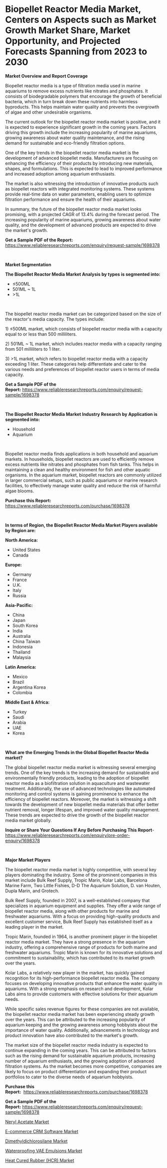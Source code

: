 <p><h1>Biopellet Reactor Media Market, Centers on Aspects such as Market Growth Market Share, Market Opportunity, and Projected Forecasts Spanning from 2023 to 2030</h1></p><p><strong>Market Overview and Report Coverage</strong></p>
<p><p>Biopellet reactor media is a type of filtration media used in marine aquariums to remove excess nutrients like nitrates and phosphates. It consists of biodegradable polymers that encourage the growth of beneficial bacteria, which in turn break down these nutrients into harmless byproducts. This helps maintain water quality and prevents the overgrowth of algae and other undesirable organisms.</p><p>The current outlook for the biopellet reactor media market is positive, and it is expected to experience significant growth in the coming years. Factors driving this growth include the increasing popularity of marine aquariums, growing awareness about water quality maintenance, and the rising demand for sustainable and eco-friendly filtration options.</p><p>One of the key trends in the biopellet reactor media market is the development of advanced biopellet media. Manufacturers are focusing on enhancing the efficiency of their products by introducing new materials, shapes, and formulations. This is expected to lead to improved performance and increased adoption among aquarium enthusiasts.</p><p>The market is also witnessing the introduction of innovative products such as biopellet reactors with integrated monitoring systems. These systems provide real-time data on water parameters, enabling users to optimize filtration performance and ensure the health of their aquariums.</p><p>In summary, the future of the biopellet reactor media market looks promising, with a projected CAGR of 13.4% during the forecast period. The increasing popularity of marine aquariums, growing awareness about water quality, and the development of advanced products are expected to drive the market's growth.</p></p>
<p><strong>Get a Sample PDF of the Report:</strong> <a href="https://www.reliableresearchreports.com/enquiry/request-sample/1698378">https://www.reliableresearchreports.com/enquiry/request-sample/1698378</a></p>
<p>&nbsp;</p>
<p><strong>Market Segmentation</strong></p>
<p><strong>The Biopellet Reactor Media Market Analysis by types is segmented into:</strong></p>
<p><ul><li>≤500ML</li><li>501ML ~ 1L</li><li>>1L</li></ul></p>
<p>&nbsp;</p>
<p><p>The biopellet reactor media market can be categorized based on the size of the reactor's media capacity. The types include: </p><p>1) ≤500ML market, which consists of biopellet reactor media with a capacity equal to or less than 500 milliliters. </p><p>2) 501ML ~ 1L market, which includes reactor media with a capacity ranging from 501 milliliters to 1 liter. </p><p>3) >1L market, which refers to biopellet reactor media with a capacity exceeding 1 liter. These categories help differentiate and cater to the various needs and preferences of biopellet reactor users in terms of media capacity.</p></p>
<p><strong>Get a Sample PDF of the Report:</strong>&nbsp;<a href="https://www.reliableresearchreports.com/enquiry/request-sample/1698378">https://www.reliableresearchreports.com/enquiry/request-sample/1698378</a></p>
<p>&nbsp;</p>
<p><strong>The Biopellet Reactor Media Market Industry Research by Application is segmented into:</strong></p>
<p><ul><li>Household</li><li>Aquarium</li></ul></p>
<p>&nbsp;</p>
<p><p>Biopellet reactor media finds applications in both household and aquarium markets. In households, biopellet reactors are used to efficiently remove excess nutrients like nitrates and phosphates from fish tanks. This helps in maintaining a clean and healthy environment for fish and other aquatic organisms. In the aquarium market, biopellet reactors are commonly utilized in larger commercial setups, such as public aquariums or marine research facilities, to effectively manage water quality and reduce the risk of harmful algae blooms.</p></p>
<p><strong>Purchase this Report:</strong>&nbsp; <a href="https://www.reliableresearchreports.com/purchase/1698378">https://www.reliableresearchreports.com/purchase/1698378</a></p>
<p>&nbsp;</p>
<p><strong>In terms of Region, the Biopellet Reactor Media Market Players available by Region are:</strong></p>
<p>
    <p> <strong> North America: </strong>
        <ul>
            <li>United States</li>
            <li>Canada</li>
        </ul>
        </p> 
    <p> <strong> Europe: </strong>
        <ul>
            <li>Germany</li>
            <li>France</li>
            <li>U.K.</li>
            <li>Italy</li>
            <li>Russia</li>
        </ul>
        </p> 
    <p> <strong> Asia-Pacific: </strong>
        <ul>
            <li>China</li>
            <li>Japan</li>
            <li>South Korea</li>
            <li>India</li>
            <li>Australia</li>
            <li>China Taiwan</li>
            <li>Indonesia</li>
            <li>Thailand</li>
            <li>Malaysia</li>
        </ul>
        </p> 
    <p> <strong> Latin America: </strong>
        <ul>
            <li>Mexico</li>
            <li>Brazil</li>
            <li>Argentina Korea</li>
            <li>Colombia</li>
        </ul>
        </p> 
    <p> <strong> Middle East & Africa: </strong>
        <ul>
            <li>Turkey</li>
            <li>Saudi</li>
            <li>Arabia</li>
            <li>UAE</li>
            <li>Korea</li>
        </ul>
    </p>
    </p>
<p>&nbsp;</p>
<p><strong>What are the Emerging Trends in the Global Biopellet Reactor Media market?</strong></p>
<p><p>The global biopellet reactor media market is witnessing several emerging trends. One of the key trends is the increasing demand for sustainable and environmentally friendly products, leading to the adoption of biopellet reactor media as a biofiltration solution in aquaculture and wastewater treatment. Additionally, the use of advanced technologies like automated monitoring and control systems is gaining prominence to enhance the efficiency of biopellet reactors. Moreover, the market is witnessing a shift towards the development of new biopellet media materials that offer better nutrient removal, longer lifespan, and improved water quality management. These trends are expected to drive the growth of the biopellet reactor media market globally.</p></p>
<p><strong>Inquire or Share Your Questions If Any Before Purchasing This Report</strong>- <a href="https://www.reliableresearchreports.com/enquiry/pre-order-enquiry/1698378">https://www.reliableresearchreports.com/enquiry/pre-order-enquiry/1698378</a></p>
<p>&nbsp;</p>
<p><strong>Major Market Players</strong></p>
<p><p>The biopellet reactor media market is highly competitive, with several key players dominating the industry. Some of the prominent companies in this market include Bulk Reef Supply, Tropic Marin, Kolar Labs, Barcelona Marine Farm, Two Little Fishies, D-D The Aquarium Solution, D. van Houten, Dupla Marin, and Grotech.</p><p>Bulk Reef Supply, founded in 2007, is a well-established company that specializes in aquarium equipment and supplies. They offer a wide range of biopellet reactor media, along with other products for marine and freshwater aquariums. With a focus on providing high-quality products and excellent customer service, Bulk Reef Supply has established itself as a leading player in the market. </p><p>Tropic Marin, founded in 1964, is another prominent player in the biopellet reactor media market. They have a strong presence in the aquarium industry, offering a comprehensive range of products for both marine and freshwater aquariums. Tropic Marin is known for its innovative solutions and commitment to sustainability, which has contributed to its market growth over the years.</p><p>Kolar Labs, a relatively new player in the market, has quickly gained recognition for its high-performance biopellet reactor media. The company focuses on developing innovative products that enhance the water quality in aquariums. With a strong emphasis on research and development, Kolar Labs aims to provide customers with effective solutions for their aquarium needs.</p><p>While specific sales revenue figures for these companies are not available, the biopellet reactor media market has been experiencing steady growth over the years. This can be attributed to the increasing popularity of aquarium keeping and the growing awareness among hobbyists about the importance of water quality. Additionally, advancements in technology and product innovation have also contributed to the market's growth.</p><p>The market size of the biopellet reactor media industry is expected to continue expanding in the coming years. This can be attributed to factors such as the rising demand for sustainable aquarium products, increasing number of aquarium enthusiasts, and the growing adoption of advanced filtration systems. As the market becomes more competitive, companies are likely to focus on product differentiation and expanding their product portfolios to cater to the diverse needs of aquarium hobbyists.</p></p>
<p><strong>Purchase this Report:</strong>&nbsp;&nbsp;<a href="https://www.reliableresearchreports.com/purchase/1698378">https://www.reliableresearchreports.com/purchase/1698378</a></p>
<p></p>
<p><strong>Get a Sample PDF of the Report:</strong>&nbsp;<a href="https://www.reliableresearchreports.com/enquiry/request-sample/1698378">https://www.reliableresearchreports.com/enquiry/request-sample/1698378</a></p>
<p><p><a href="https://medium.com/@kaelapaucek/analyzing-neryl-acetate-market-global-industry-perspective-and-forecast-2023-to-2030-ba3042fee450">Neryl Acetate Market</a></p><p><a href="https://www.linkedin.com/pulse/e-commerce-crm-software-market-insights-players-forecast-zrpqe/">E-commerce CRM Software Market</a></p><p><a href="https://medium.com/@enostillman2023/dimethyldichlorosilane-market-comprehensive-assessment-by-type-application-and-geography-fbf555114607">Dimethyldichlorosilane Market</a></p><p><a href="https://www.linkedin.com/pulse/decoding-waterproofing-vae-emulsions-market-deep-dive-1wcje/">Waterproofing VAE Emulsions Market</a></p><p><a href="https://www.linkedin.com/pulse/heat-cured-rubber-hcr-market-share-amp-new-trends-analysis-i5hce/">Heat Cured Rubber (HCR) Market</a></p></p>
